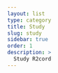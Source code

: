 ```yaml
---
layout: list
type: category
title: Study 
slug: study
sidebar: true
order: 1
description: >
  Study R2cord
---
```

